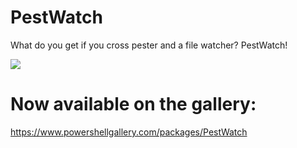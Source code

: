 # PestWatch
What do you get if you cross pester and a file watcher? PestWatch!


<img src="https://github.com/GoEddie/PestWatch/blob/master/doc/PestWatch.gif?raw=true" />

# Now available on the gallery: 

https://www.powershellgallery.com/packages/PestWatch
